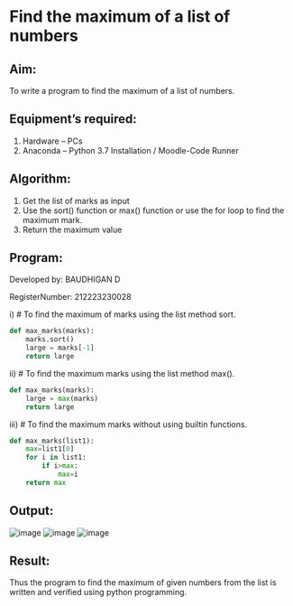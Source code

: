 # Find the maximum of a list of numbers
## Aim:
To write a program to find the maximum of a list of numbers.
## Equipment’s required:
1.	Hardware – PCs
2.	Anaconda – Python 3.7 Installation / Moodle-Code Runner
## Algorithm:
1.	Get the list of marks as input
2.	Use the sort() function or max() function or use the for loop to find the maximum mark.
3.	Return the maximum value
## Program:

Developed by: BAUDHIGAN D

RegisterNumber: 212223230028


i)	# To find the maximum of marks using the list method sort.
```Python
def max_marks(marks):
    marks.sort()
    large = marks[-1]
    return large

```

ii)	# To find the maximum marks using the list method max().
```Python
def max_marks(marks):
    large = max(marks)
    return large

```

iii) # To find the maximum marks without using builtin functions.
```Python
def max_marks(list1):
    max=list1[0]
    for i in list1:
        if i>max:
            max=i
    return max

```



## Output:
![image](https://github.com/baudhigan/FindMaximum/assets/151921158/931c639c-37d1-4bb8-8803-fdff127cd44c)
![image](https://github.com/baudhigan/FindMaximum/assets/151921158/27d6ca6e-7663-46c4-9992-8e8d52be9866)
![image](https://github.com/baudhigan/FindMaximum/assets/151921158/41568f2f-0397-4df8-85aa-508ad8d4bba9)


## Result:
Thus the program to find the maximum of given numbers from the list is written and verified using python programming.
